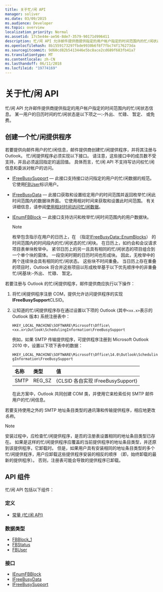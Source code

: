 ```yaml
---
title: 关于忙/闲 API
manager: soliver
ms.date: 03/09/2015
ms.audience: Developer
ms.topic: overview
localization_priority: Normal
ms.assetid: 17c5e44e-ae56-8de7-3579-90171d996411
description: 忙/闲 API 允许邮件提供商提供指定的用户帐户指定的时间范围内的忙/闲状态信息。
ms.openlocfilehash: 8b1559173297fbde9930b6f8f7fbc74f176273da
ms.sourcegitcommit: 9d60cd82b5413446e5bc8ace2cd689f683fb41a7
ms.translationtype: MT
ms.contentlocale: zh-CN
ms.lasthandoff: 06/11/2018
ms.locfileid: "19774169"
---
```

# <a name="about-the-freebusy-api"></a>关于忙/闲 API

忙/闲 API 允许邮件提供商提供指定的用户帐户指定的时间范围内的忙/闲状态信息。 某一用户的日历时间的忙/闲状态是以下项之一:-外出、 忙碌、 暂定、 或免费。
  
## <a name="create-a-freebusy-provider"></a>创建一个忙/闲提供程序

若要提供向邮件用户的忙/闲信息，邮件提供商创建忙/闲提供程序，并将其注册与 Outlook。 忙/闲提供程序必须实现以下接口。 请注意，这些接口中的成员数不受支持，并且必须返回指定的返回值。 具体而言，忙/闲 API 不支持写访问权忙/闲信息和委派对帐户的访问。
  
- [IFreeBusySupport](ifreebusysupport.md) — 此接口支持接口访问指定的用户的忙/闲数据的规范。 它使用[FBUser](fbuser.md)标识用户。 
    
- [IFreeBusyData](ifreebusydata.md) — 此接口获取和设置给定用户的时间范围并返回枚举忙/闲此时间范围内的数据块界面。 它使用相对时间来获取和设置此时间范围。 有关详细信息，请参阅[使用相对时间访问忙/闲数据](how-to-use-relative-time-to-access-free-busy-data.md)。
    
- [IEnumFBBlock](ienumfbblock.md) — 此接口支持访问和枚举忙/闲时间范围内的用户数据块。 
    
   > [!NOTE]
   > 枚举包含指示在用户的日历上，在 （指定[IFreeBusyData::EnumBlocks](ifreebusydata-enumblocks.md)） 的时间范围内的时间段内的忙/闲状态的忙/闲块。 在日历上，如约会和会议请求项目表单块枚举中。 紧邻日历上的另一且具有相同的忙/闲状态的项目组合到一个单个块的窗体。 一段空闲时期的日历时间也形成块。 因此，无枚举中的两个连续块会具有相同的忙/闲状态。 这些块不时间重叠。 当日历上存在重叠的项目时，Outlook 将合并这些项目以形成枚举基于以下优先顺序中的非重叠忙/闲基块:-外出、 忙碌、 暂定。 
  
若要注册与 Outlook 的忙/闲提供程序，邮件提供商应执行以下操作：
  
1. 将忙/闲提供程序注册 COM，提供允许访问提供程序的实现**IFreeBusySupport**CLSID。 
    
2. 让知道的忙/闲提供程序存在通过设置以下项的 Outlook (其中`<xx.x>`表示的 Outlook 版本) 系统注册表中： 
    
   `HKEY_LOCAL_MACHINE\SOFTWARE\Microsoft\Office\<xx.x>\Outlook\SchedulingInformation\FreeBusySupport`
    
   例如，如果 SMTP 传输提供程序，可提供程序注册到 Microsoft Outlook 2010 中，设置以下项下表中的数据： 
    
   `HKEY_LOCAL_MACHINE\SOFTWARE\Microsoft\Office\14.0\Outlook\SchedulingInformation\FreeBusySupport`
    
   |名称 |类型 |值 |
   |:-----|:-----|:-----|
   |SMTP  |REG_SZ  |{CLSID 各自实现 IFreeBusySupport}  |
   
   在此方案中，Outlook 共同创建 COM 类，并使用它来检索任何 SMTP 邮件用户的忙/闲信息。
    
若要支持使用之外的 SMTP 地址条目类型的通讯簿和传输提供程序，相应地更改*名称*。 
  
> [!NOTE]
> 安装过程中，应检查忙/闲提供程序，是否的注册表设置相同的地址条目类型已存在。 如果是这样的忙/闲提供程序应覆盖的当前提供程序的地址条目类型，并还原到该提供程序，它卸载时。 但是，如果用户具有安装相同的地址条目类型的多个忙/闲提供程序，用户应卸载这些提供程序安装的相反的顺序 （即，始终卸载的最新的提供程序）。 否则，注册表可能会导致的提供程序已卸载。 
  
## <a name="api-components"></a>API 组件

忙/闲 API 包括以下组件：
  
### <a name="definitions"></a>定义

- [常量 (忙/闲 API)](constants-free-busy-api.md)
    
### <a name="data-types"></a>数据类型

- [FBBlock_1](fbblock_1.md)
- [FBStatus](fbstatus.md)
- [FBUser](fbuser.md)
    
### <a name="interfaces"></a>接口

- [IEnumFBBlock](ienumfbblock.md)
- [IFreeBusyData](ifreebusydata.md)
- [IFreeBusySupport](ifreebusysupport.md)
    

